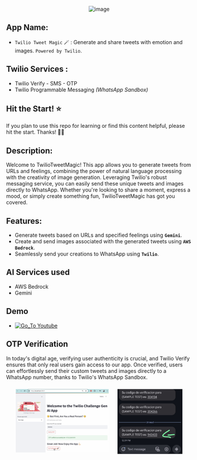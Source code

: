 <p align="center">
  <img width="400" alt="image" src="https://media.dev.to/cdn-cgi/image/width=1000,height=420,fit=cover,gravity=auto,format=auto/https%3A%2F%2Fdev-to-uploads.s3.amazonaws.com%2Fuploads%2Farticles%2Ftvm2d9d8gdp37qxv0lu9.png">
</p>

## App Name: 
- `Twilio Tweet Magic` 🪄 : Generate and share tweets with emotion and images. `Powered by Twilio`.



## Twilio Services :
- Twilio Verify - SMS - OTP
- Twilio Programmable Messaging *(WhatsApp Sandbox)*

## Hit the Start! ⭐

If you plan to use this repo for learning or find this content helpful, please hit the start. Thanks! 🙌🏻

## Description:

Welcome to TwilioTweetMagic! This app allows you to generate tweets from URLs and feelings, combining the power of natural language processing with the creativity of image generation. Leveraging Twilio's robust messaging service, you can easily send these unique tweets and images directly to WhatsApp. Whether you're looking to share a moment, express a mood, or simply create something fun, TwilioTweetMagic has got you covered.

## Features:

- Generate tweets based on URLs and specified feelings using **`Gemini`**.
- Create and send images associated with the generated tweets using **`AWS Bedrock`**.
- Seamlessly send your creations to WhatsApp using **`Twilio`**.

## AI Services used

- AWS Bedrock
- Gemini 

## Demo

- [![Go_To Youtube](https://img.shields.io/badge/Go_To-Youtube-red)](https://youtu.be/vrVCNIXE0_0?si=BI_fHkIdps3fZmFD) 

## OTP Verification 

In today's digital age, verifying user authenticity is crucial, and Twilio Verify ensures that only real users gain access to our app. Once verified, users can effortlessly send their custom tweets and images directly to a WhatsApp number, thanks to Twilio's WhatsApp Sandbox.


<p align="center">
  <img src="https://github.com/alexbonella/challenge-twilio-tweet-magic-app/blob/main/media/OTP_App.png?raw=true" alt="Image 1" width="50%" style="vertical-align: top; margin: 10px;">
  <img src="https://github.com/alexbonella/challenge-twilio-tweet-magic-app/blob/main/media/otp_sms_little.jpeg?raw=true" alt="Image 2" width="35%" style="vertical-align: top; margin: 10px;">
</p>


